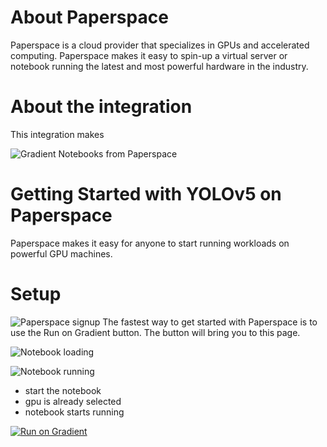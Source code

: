 # About Paperspace
Paperspace is a cloud provider that specializes in GPUs and accelerated computing. Paperspace makes it easy to spin-up a virtual server or notebook running the latest and most powerful hardware in the industry. 

# About the integration
This integration makes 

![Gradient Notebooks from Paperspace](https://assets.paperspace.io/ultralytics/landing-page.png)

# Getting Started with YOLOv5 on Paperspace
Paperspace makes it easy for anyone to start running workloads on powerful GPU machines.

# Setup
![Paperspace signup](https://assets.paperspace.io/ultralytics/paperspace-signup.gif)
The fastest way to get started with Paperspace is to use the Run on Gradient button. The button will bring you to this page.

![Notebook loading](https://assets.paperspace.io/ultralytics/notebook-loading.gif)

![Notebook running](https://assets.paperspace.io/ultralytics/notebook-running.gif)



- start the notebook
- gpu is already selected
- notebook starts running

[![Run on Gradient](https://assets.paperspace.io/img/gradient-badge.svg)](https://console.paperspace.com/github/gradient-ai/yolov5/blob/master/tutorial-paperspace.ipynb?machine=Free-GPU)


